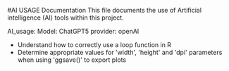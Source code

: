 #AI USAGE Documentation
This file documents the use of Artificial intelligence (AI) tools within this project.

AI_usage:
Model: ChatGPT5 
provider: openAI
- Understand how to correctly use a loop function in R
- Determine appropriate values for 'width', 'height' and 'dpi' parameters when using 'ggsave()' to export plots